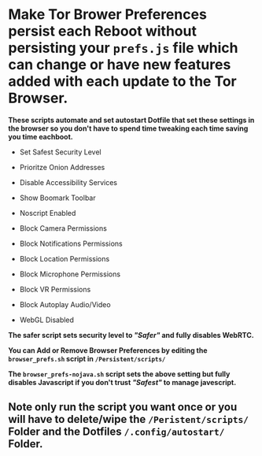 # Make Tor Brower Preferences persist each Reboot without persisting your `prefs.js` file which can change or have new features added with each update to the Tor Browser.


**These scripts automate and set autostart Dotfile that set these settings in the browser so you don't have to spend time tweaking each time saving you time eachboot.**
 
- Set Safest Security Level

- Prioritze Onion Addresses

- Disable Accessibility Services

- Show Boomark Toolbar

- Noscript Enabled

- Block Camera Permissions

- Block Notifications Permissions

- Block Location Permissions

- Block Microphone Permissions

- Block VR Permissions

- Block Autoplay Audio/Video

- WebGL Disabled

**The safer script sets security level to *"Safer"* and fully disables WebRTC.**

**You can Add or Remove Browser Preferences by editing the `browser_prefs.sh` script in `/Persistent/scripts/`** 

**The `browser_prefs-nojava.sh` script sets the above setting but fully disables Javascript if you don't trust *"Safest"* to manage javescript.** 


## Note only run the script you want once or you will have to delete/wipe the `/Peristent/scripts/` Folder and the  Dotfiles `/.config/autostart/` Folder. 


